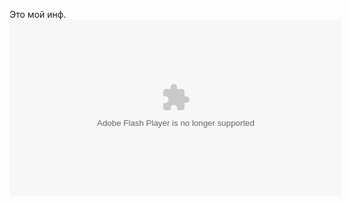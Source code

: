 Это мой инф.
<embed height="282" width="532" bgcolor="#ffffff" name="vishnu" src="http://iii.ru/static/Vishnu3.swf" wmode="window" flashvars="uuid=19154694-fd07-4bb8-972b-4fc447caaec3&disableRuOverride=1&home=6d00af57d3c3dc56a83a62fd3c40b1dc&skin_color=0xEBFFC0&vertical_layout=0" type="application/x-shockwave-flash" quality="high" style="">
